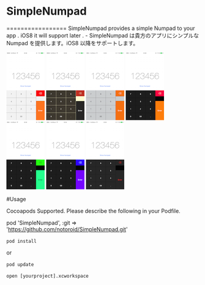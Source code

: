 # SimpleNumpad
=================
SimpleNumpad provides a simple Numpad to your app . iOS8 it will support later . - SimpleNumpad は貴方のアプリにシンプルなNumpad を提供します。iOS8 以降をサポートします。

[![](https://raw.githubusercontent.com/notoroid/SimpleNumpad/master/Screenshots/ss01-thumb.png)](https://raw.githubusercontent.com/notoroid/SimpleNumpad/master/Screenshots/ss01.png)
[![](https://raw.githubusercontent.com/notoroid/SimpleNumpad/master/Screenshots/ss02-thumb.png)](https://raw.githubusercontent.com/notoroid/SimpleNumpad/master/Screenshots/ss02.png)
[![](https://raw.githubusercontent.com/notoroid/SimpleNumpad/master/Screenshots/ss03-thumb.png)](https://raw.githubusercontent.com/notoroid/SimpleNumpad/master/Screenshots/ss03.png)
[![](https://raw.githubusercontent.com/notoroid/SimpleNumpad/master/Screenshots/ss04-thumb.png)](https://raw.githubusercontent.com/notoroid/SimpleNumpad/master/Screenshots/ss04.png)
[![](https://raw.githubusercontent.com/notoroid/SimpleNumpad/master/Screenshots/ss05-thumb.png)](https://raw.githubusercontent.com/notoroid/SimpleNumpad/master/Screenshots/ss05.png)
[![](https://raw.githubusercontent.com/notoroid/SimpleNumpad/master/Screenshots/ss06-thumb.png)](https://raw.githubusercontent.com/notoroid/SimpleNumpad/master/Screenshots/ss06.png)
[![](https://raw.githubusercontent.com/notoroid/SimpleNumpad/master/Screenshots/ss07-thumb.png)](https://raw.githubusercontent.com/notoroid/SimpleNumpad/master/Screenshots/ss07.png)

#Usage 

Cocoapods Supported. Please describe the following in your Podfile.

pod 'SimpleNumpad', :git => 'https://github.com/notoroid/SimpleNumpad.git'

```
pod install
```

or 

```
pod update
```

```
open [yourproject].xcworkspace
```
